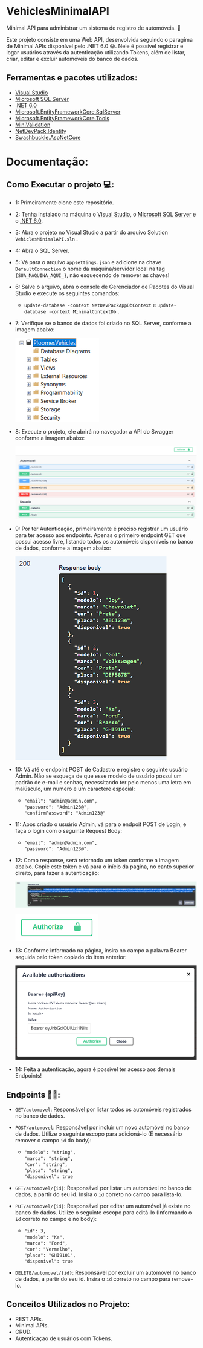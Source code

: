 # VehiclesMinimalAPI
Minimal API para administrar um sistema de registro de automóveis. :car:	

Este projeto consiste em uma Web API, desenvolvida seguindo o paragima de Minimal APIs disponível pelo .NET 6.0 :grinning:. Nele é possível registrar e logar usuários através da autenticação utilizando Tokens, além de listar, criar, editar e excluir automóveis do banco de dados.

## Ferramentas e pacotes utilizados:
- [Visual Studio](https://visualstudio.microsoft.com/pt-br/)
- [Microsoft SQL Server](https://www.microsoft.com/pt-br/sql-server/sql-server-2019)
- [.NET 6.0](https://dotnet.microsoft.com/pt-br/download)
- [Microsoft.EntityFrameworkCore.SqlServer](https://www.nuget.org/packages/Microsoft.EntityFrameworkCore.SqlServer/)
- [Microsoft.EntityFrameworkCore.Tools](https://www.nuget.org/packages/Microsoft.EntityFrameworkCore.Tools)
- [MiniValidation](https://www.nuget.org/packages/MiniValidation/0.8.0?_src=template)
- [NetDevPack.Identity](https://www.nuget.org/packages/NetDevPack.Identity/6.0.5?_src=template)
- [Swashbuckle.AspNetCore](https://www.nuget.org/packages/Swashbuckle.AspNetCore/6.5.0?_src=template)

# Documentação:
## Como Executar o projeto :computer::
- 1: Primeiramente clone este repositório.
- 2: Tenha instalado na máquina o [Visual Studio](https://visualstudio.microsoft.com/pt-br/), o [Microsoft SQL Server](https://www.microsoft.com/pt-br/sql-server/sql-server-2019) e o [.NET 6.0](https://dotnet.microsoft.com/pt-br/download).
- 3: Abra o projeto no Visual Studio a partir do arquivo Solution ```VehiclesMinimalAPI.sln``` .
- 4: Abra o SQL Server.
- 5: Vá para o arquivo ```appsettings.json``` e adicione na chave ```DefaultConnection``` o nome da máquina/servidor local na tag ```{SUA_MAQUINA_AQUI_}```, não esquecendo de remover as chaves!
- 6: Salve o arquivo, abra o console de Gerenciador de Pacotes do Visual Studio e execute os seguintes comandos:
  - ```update-database -context NetDevPackAppDbContext``` e ```update-database -context MinimalContextDb``` .
- 7: Verifique se o banco de dados foi criado no SQL Server, conforme a imagem abaixo:

   ![Imagem SQL Server](images/sqlserver.PNG)
    
- 8: Execute o projeto, ele abrirá no navegador a API do Swagger conforme a imagem abaixo:
  
   ![Imagem do Swagger](images/swagger.PNG)
    
- 9: Por ter Autenticação, primeiramente é preciso registrar um usuário para ter acesso aos endpoints. Apenas o primeiro endpoint  GET que possui acesso livre, listando todos os automóveis disponíveis no banco de dados, conforme a imagem abaixo:
  
   ![Imagem imagem do endpoint get](images/getautomovel.PNG)
    
- 10: Vá até o endpoint POST de Cadastro e registre o seguinte usuário Admin. Não se esqueça de que esse modelo de usuário possui um padrão de e-mail e senhas, necessitando ter pelo menos uma letra em maiúsculo, um numero e um caractere especial:
  - ```
    "email": "admin@admin.com",
    "password": "Admin123@",
    "confirmPassword": "Admin123@"
    ```
- 11: Apos criado o usuário Admin, vá para o endpoit POST de Login, e faça o login com o seguinte Request Body:
  - ```
    "email": "admin@admin.com",
    "password": "Admin123@",
    ```
- 12: Como response, será retornado um token conforme a imagem abaixo. Copie este token e vá para o início da pagina, no canto superior direito, para fazer a autenticação:
  
   ![Imagem do Token](images/logintoken.PNG)
    
   ![Imagem do Authorize](images/authorize.PNG)
    
- 13: Conforme informado na página, insira no campo a palavra Bearer seguida pelo token copiado do item anterior:
  
   ![Imagem autenticação](images/BearerToken.PNG)
    
- 14: Feita a autenticação, agora é possivel ter acesso aos demais Endpoints!

## Endpoints :man_technologist::
- ```GET/automovel```: Responsável por listar todos os automóveis registrados no banco de dados.

- ```POST/automovel```: Responsável por incluir um novo automóvel no banco de dados. Utilize o seguinte escopo para adicioná-lo (É necessário remover o campo ```id``` do body):
  - ```
    "modelo": "string",
    "marca": "string",
    "cor": "string",
    "placa": "string",
    "disponivel": true
    ```
- ```GET/automovel/{id}```: Responsável por listar um automóvel no banco de dados, a partir do seu id. Insira o ```id``` correto no campo para lista-lo.
- ```PUT/automovel/{id}```: Responsável por editar um automóvel já existe no banco de dados. Utilize o seguinte escopo para editá-lo (Informando o ```id``` correto no campo e no body):
  - ```
    "id": 3,
    "modelo": "Ka",
    "marca": "Ford",
    "cor": "Vermelho",
    "placa": "GHI9101",
    "disponivel": true
    ```
- ```DELETE/automovel/{id}```: Responsável por excluir um automóvel no banco de dados, a partir do seu id. Insira o ```id``` correto no campo para remove-lo.

## Conceitos Utilizados no Projeto:
- REST APIs.
- Minimal APIs.
- CRUD.
- Autenticaçao de usuários com Tokens. 
